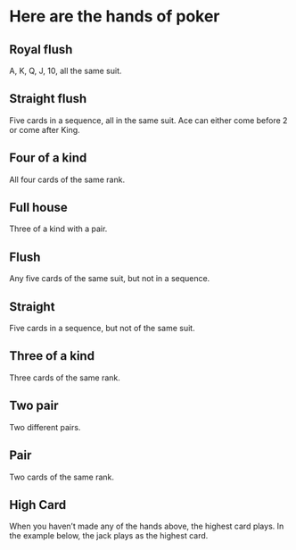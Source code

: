 # Here are the hands of poker

## Royal flush 
A, K, Q, J, 10, all the same suit.

## Straight flush
Five cards in a sequence, all in the same suit. Ace can either come before 2 or come after King.

## Four of a kind
All four cards of the same rank.

## Full house
Three of a kind with a pair.

## Flush
Any five cards of the same suit, but not in a sequence.

## Straight
Five cards in a sequence, but not of the same suit.

## Three of a kind
Three cards of the same rank.

## Two pair
Two different pairs.

## Pair
Two cards of the same rank.

## High Card
When you haven’t made any of the hands above, the highest card plays. In the example below, the jack plays as the highest card.
